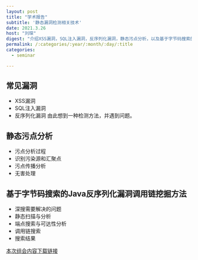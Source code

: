 ```yaml
---
layout: post
title: "学术报告"
subtitle: '静态漏洞检测相关技术'
date: 2021.3.26
host: "刘琛"
digest: "介绍XSS漏洞，SQL注入漏洞，反序列化漏洞，静态污点分析，以及基于字节码搜索的Java反序列化漏洞调用链挖掘方法。"
permalink: /:categories/:year/:month/:day/:title
categories:
  - seminar

---
```


## 常见漏洞
+ XSS漏洞
+ SQL注入漏洞
+ 反序列化漏洞
由此想到一种检测方法，并遇到问题。

## 静态污点分析
+ 污点分析过程
+ 识别污染源和汇聚点
+ 污点传播分析
+ 无害处理

## 基于字节码搜索的Java反序列化漏洞调用链挖掘方法
+ 深搜需要解决的问题
+ 静态扫描与分析
+ 端点搜索与可达性分析
+ 调用链搜索
+ 搜索结果

[本次组会内容下载链接](https://github.com/xxycfhb/img_website/blob/main/seminar/20210330-%E9%9D%99%E6%80%81%E6%BC%8F%E6%B4%9E%E6%A3%80%E6%B5%8B%E7%9B%B8%E5%85%B3%E6%8A%80%E6%9C%AF.pptx)